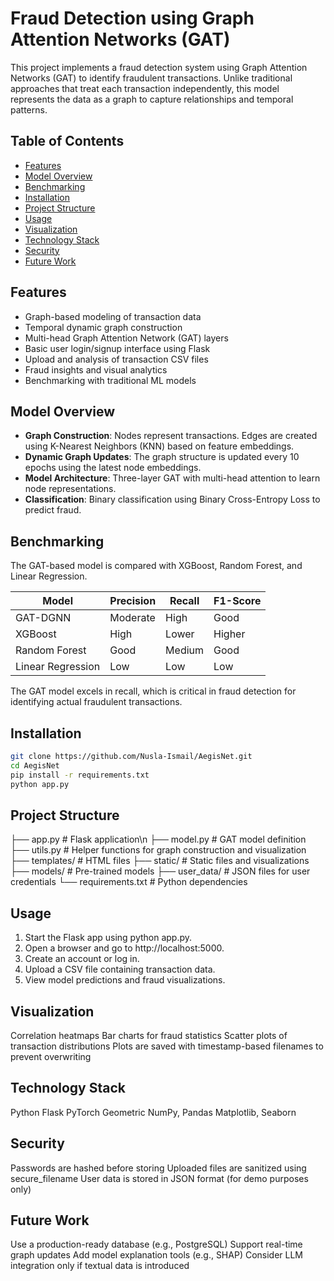 # Fraud Detection using Graph Attention Networks (GAT)

This project implements a fraud detection system using Graph Attention Networks (GAT) to identify fraudulent transactions. Unlike traditional approaches that treat each transaction independently, this model represents the data as a graph to capture relationships and temporal patterns.

## Table of Contents

- [Features](#features)
- [Model Overview](#model-overview)
- [Benchmarking](#benchmarking)
- [Installation](#installation)
- [Project Structure](#project-structure)
- [Usage](#usage)
- [Visualization](#visualization)
- [Technology Stack](#technology-stack)
- [Security](#security)
- [Future Work](#future-work)

## Features

- Graph-based modeling of transaction data
- Temporal dynamic graph construction
- Multi-head Graph Attention Network (GAT) layers
- Basic user login/signup interface using Flask
- Upload and analysis of transaction CSV files
- Fraud insights and visual analytics
- Benchmarking with traditional ML models

## Model Overview

- **Graph Construction**: Nodes represent transactions. Edges are created using K-Nearest Neighbors (KNN) based on feature embeddings.
- **Dynamic Graph Updates**: The graph structure is updated every 10 epochs using the latest node embeddings.
- **Model Architecture**: Three-layer GAT with multi-head attention to learn node representations.
- **Classification**: Binary classification using Binary Cross-Entropy Loss to predict fraud.

## Benchmarking

The GAT-based model is compared with XGBoost, Random Forest, and Linear Regression.

| Model             | Precision | Recall | F1-Score |
| ----------------- | --------- | ------ | -------- |
| GAT-DGNN          | Moderate  | High   | Good     |
| XGBoost           | High      | Lower  | Higher   |
| Random Forest     | Good      | Medium | Good     |
| Linear Regression | Low       | Low    | Low      |

The GAT model excels in recall, which is critical in fraud detection for identifying actual fraudulent transactions.

## Installation

```bash
git clone https://github.com/Nusla-Ismail/AegisNet.git
cd AegisNet
pip install -r requirements.txt
python app.py
```

## Project Structure

├── app.py # Flask application\n
├── model.py # GAT model definition
├── utils.py # Helper functions for graph construction and visualization
├── templates/ # HTML files
├── static/ # Static files and visualizations
├── models/ # Pre-trained models
├── user_data/ # JSON files for user credentials
└── requirements.txt # Python dependencies

## Usage

1. Start the Flask app using python app.py.
2. Open a browser and go to http://localhost:5000.
3. Create an account or log in.
4. Upload a CSV file containing transaction data.
5. View model predictions and fraud visualizations.

## Visualization

Correlation heatmaps
Bar charts for fraud statistics
Scatter plots of transaction distributions
Plots are saved with timestamp-based filenames to prevent overwriting

## Technology Stack

Python
Flask
PyTorch Geometric
NumPy, Pandas
Matplotlib, Seaborn

## Security

Passwords are hashed before storing
Uploaded files are sanitized using secure_filename
User data is stored in JSON format (for demo purposes only)

## Future Work

Use a production-ready database (e.g., PostgreSQL)
Support real-time graph updates
Add model explanation tools (e.g., SHAP)
Consider LLM integration only if textual data is introduced
